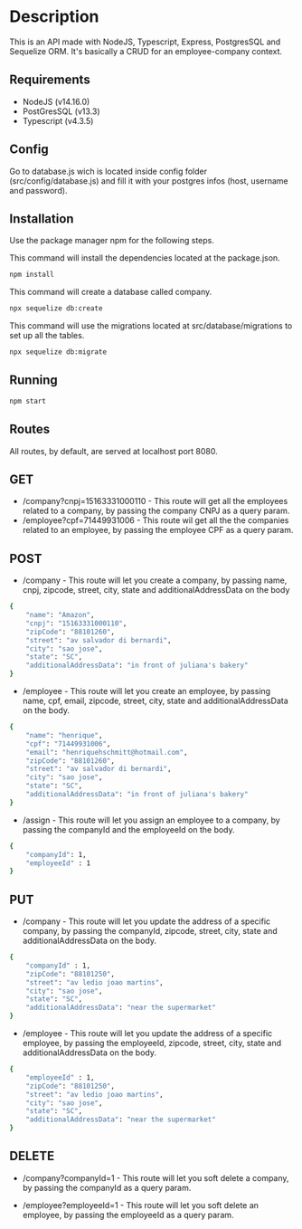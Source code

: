 
# Description

This is an API made with NodeJS, Typescript, Express, PostgresSQL and Sequelize ORM. It's basically a CRUD for an employee-company context.

## Requirements

* NodeJS (v14.16.0)
* PostGresSQL (v13.3)
* Typescript (v4.3.5)

## Config

Go to database.js wich is located inside config folder (src/config/database.js) and fill it with your postgres infos (host, username and password).

## Installation

Use the package manager npm for the following steps.

This command will install the dependencies located at the package.json.

```bash
npm install
```

This command will create a database called company.
```bash
npx sequelize db:create
```

This command will use the migrations located at src/database/migrations to set up all the tables.
```bash
npx sequelize db:migrate
```

## Running

```bash
npm start
```

## Routes
All routes, by default, are served at localhost port 8080.

## GET

* /company?cnpj=15163331000110 - This route will get all the employees related to a company, by passing the company CNPJ as a query param.
* /employee?cpf=71449931006 - This route wil get all the the companies related to an employee, by passing the employee CPF as a query param.

## POST

* /company - This route will let you create a company, by passing name, cnpj, zipcode, street, city, state and additionalAddressData on the body

```bash
{
    "name": "Amazon",
    "cnpj": "15163331000110",
    "zipCode": "88101260",
    "street": "av salvador di bernardi",
    "city": "sao jose",
    "state": "SC",
    "additionalAddressData": "in front of juliana's bakery"
}
```

* /employee - This route will let you create an employee, by passing name, cpf, email, zipcode, street, city, state and additionalAddressData on the body.

```bash
{
    "name": "henrique",
    "cpf": "71449931006",
    "email": "henriquehschmitt@hotmail.com",
    "zipCode": "88101260",
    "street": "av salvador di bernardi",
    "city": "sao jose",
    "state": "SC",
    "additionalAddressData": "in front of juliana's bakery"
}
```

* /assign - This route will let you assign an employee to a company, by passing the companyId and the employeeId on the body.

```bash
{
    "companyId": 1,
    "employeeId" : 1
}
```

## PUT

* /company - This route will let you update the address of a specific company, by passing the companyId, zipcode, street, city, state and additionalAddressData on the body.

```bash
{
    "companyId" : 1,
    "zipCode": "88101250",
    "street": "av ledio joao martins",
    "city": "sao jose",
    "state": "SC",
    "additionalAddressData": "near the supermarket"
}
```
* /employee - This route will let you update the address of a specific employee, by passing the employeeId, zipcode, street, city, state and additionalAddressData on the body.

```bash
{
    "employeeId" : 1,
    "zipCode": "88101250",
    "street": "av ledio joao martins",
    "city": "sao jose",
    "state": "SC",
    "additionalAddressData": "near the supermarket"
}
```

## DELETE

* /company?companyId=1 - This route will let you soft delete a company, by passing the companyId as a query param.

* /employee?employeeId=1 - This route will let you soft delete an employee, by passing the employeeId as a query param.
